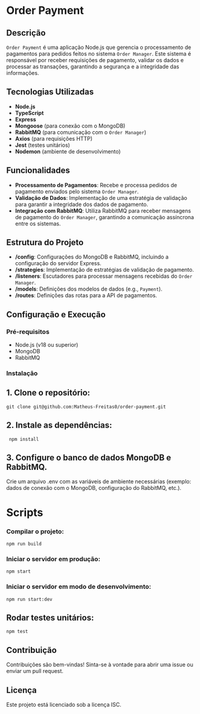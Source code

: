 # Order Payment

## Descrição
`Order Payment` é uma aplicação Node.js que gerencia o processamento de pagamentos para pedidos feitos no sistema `Order Manager`. Este sistema é responsável por receber requisições de pagamento, validar os dados e processar as transações, garantindo a segurança e a integridade das informações.

## Tecnologias Utilizadas
- **Node.js**
- **TypeScript**
- **Express**
- **Mongoose** (para conexão com o MongoDB)
- **RabbitMQ** (para comunicação com o `Order Manager`)
- **Axios** (para requisições HTTP)
- **Jest** (testes unitários)
- **Nodemon** (ambiente de desenvolvimento)

## Funcionalidades
- **Processamento de Pagamentos**: Recebe e processa pedidos de pagamento enviados pelo sistema `Order Manager`.
- **Validação de Dados**: Implementação de uma estratégia de validação para garantir a integridade dos dados de pagamento.
- **Integração com RabbitMQ**: Utiliza RabbitMQ para receber mensagens de pagamento do `Order Manager`, garantindo a comunicação assíncrona entre os sistemas.

## Estrutura do Projeto
- **/config**: Configurações do MongoDB e RabbitMQ, incluindo a configuração do servidor Express.
- **/strategies**: Implementação de estratégias de validação de pagamento.
- **/listeners**: Escutadores para processar mensagens recebidas do `Order Manager`.
- **/models**: Definições dos modelos de dados (e.g., `Payment`).
- **/routes**: Definições das rotas para a API de pagamentos.

## Configuração e Execução

### Pré-requisitos
- Node.js (v18 ou superior)
- MongoDB
- RabbitMQ

### Instalação
## 1. Clone o repositório:

    git clone git@github.com:Matheus-Freitas0/order-payment.git
   
## 2. Instale as dependências:

     npm install
    
## 3. Configure o banco de dados MongoDB e RabbitMQ.

Crie um arquivo .env com as variáveis de ambiente necessárias (exemplo: dados de conexão com o MongoDB, configuração do RabbitMQ, etc.).

# Scripts

### Compilar o projeto:

    npm run build
    
### Iniciar o servidor em produção:

    npm start
    
### Iniciar o servidor em modo de desenvolvimento:

    npm run start:dev
    
## Rodar testes unitários:

    npm test
    
## Contribuição

Contribuições são bem-vindas! Sinta-se à vontade para abrir uma issue ou enviar um pull request.

## Licença
Este projeto está licenciado sob a licença ISC.
